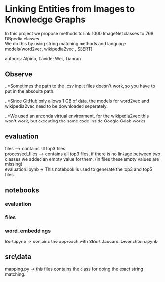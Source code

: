 # Linking Entities from Images to Knowledge Graphs

In this project we propose methods to link 1000 ImageNet classes to 768 DBpedia classes. <br> 
We do this by using string matching methods and language models(word2vec, wikipedia2vec , SBERT) <br> 

authors: Alpino, Davide; Wei, Tianran <br> 

## Observe
..*Sometimes the path to the .csv input files doesn't work, so
you have to put in the absoulte path.

..*Since GitHub only allows 1 GB of data, the models for word2vec and wikipedia2vec need to be downloaded seperately.

..*We used an anconda virtual environment, for the wikipedia2vec this won't work, but executing the same code inside 
Google Colab works.

## evaluation

files --> contains all top3 files <br> 
processed_files --> contains all top3 files, if there is no linkage between two classes we added
an empty value for them. (in files these empty values are missing) <br> 
evaluation.ipynb -> This notebook is used to generate the top3 and top5 files <br> 


## notebooks
### evaluation
### files
### word_embeddings

Bert.ipynb -> contains the approach with SBert
Jaccard_Levenshtein.ipynb

## src\data
mapping.py -> this files contains the class for doing the exact string matching. <br> 






